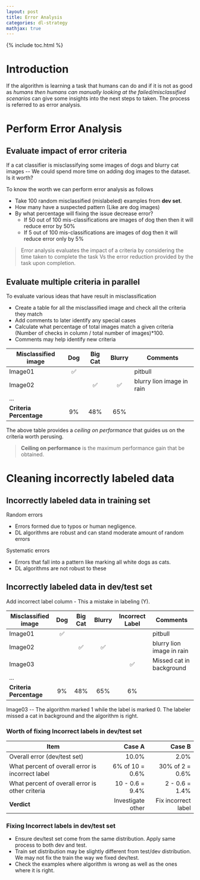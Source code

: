 ```yaml
---
layout: post
title: Error Analysis
categories: dl-strategy
mathjax: true
---
```


{% include toc.html %}

# Introduction

If the algorithm is learning a task that humans can do and if it is not as good as *humans then humans can manually looking at the failed/misclassified scenarios* can give some insights into the next steps to taken. The process is referred to as error analysis.

# Perform Error Analysis

## Evaluate impact of error criteria

If a cat classifier is misclassifying some images of dogs and blurry cat images -- We could spend more time on adding dog images to the dataset. Is it worth?

To know the worth we can perform error analysis as follows

- Take 100 random misclassified (mislabeled) examples from **dev set**.
- How many have a suspected pattern (Like are dog images)
- By what percentage will fixing the issue decrease error?
  - If 50 out of 100 mis-classifications are images of dog then then it will reduce error by 50%
  - If 5 out of 100 mis-classifications are images of dog then it will reduce error only by 5%

>
> Error analysis evaluates the impact of a criteria by considering the time taken to complete  the task Vs the error reduction provided by the task upon completion.
>

## Evaluate multiple criteria in parallel

To evaluate various ideas that have result in misclassification

- Create a table for all the misclassified image and check all the criteria they match
- Add comments to later identify any special cases
- Calculate what percentage of total images match a given criteria (Number of checks in column / total number of images)*100.
- Comments may help identify new criteria

| Misclassified image     |      Dog       |    Big Cat     |     Blurry     | Comments                  |
| ----------------------- | :------------: | :------------: | :------------: | ------------------------- |
| Image01                 | :white_check_mark:  |                |                | pitbull                   |
| Image02                 |                | :white_check_mark:  | :white_check_mark:  | blurry lion image in rain |
| ...                     |                |                |                |                           |
| **Criteria Percentage** |       9%       |      48%       |      65%       |                           |

The above table provides a *ceiling on performance* that guides us on the criteria worth perusing.

>
> **Ceiling on performance** is the maximum performance gain that be obtained.
>

# Cleaning incorrectly labeled data

## Incorrectly labeled data in training set

Random errors

 - Errors formed due to typos or human negligence.
 - DL algorithms are robust and can stand moderate amount of random errors

Systematic errors

- Errors that fall into a pattern like marking all white dogs as cats.
- DL algorithms are not robust to these 

## Incorrectly labeled data in dev/test set

Add incorrect label column - This a mistake in labeling (Y).


| Misclassified image     |      Dog       |    Big Cat     |     Blurry     | Incorrect Label | Comments                  |
| ----------------------- | :------------: | :------------: | :------------: | :-------------: | ------------------------- |
| Image01                 | :white_check_mark:  |                |                |                 | pitbull                   |
| Image02                 |                | :white_check_mark:  | :white_check_mark:  |                 | blurry lion image in rain |
| Image03                 |                |                |                | :white_check_mark:   | Missed cat in background  |
| ...                     |                |                |                |                 |                           |
| **Criteria Percentage** |       9%       |      48%       |      65%       |       6%        |                           |

Image03 -- The algorithm marked 1 while the label is marked 0. The labeler missed a cat in background and the algorithm is right.

### Worth of fixing Incorrect labels in dev/test set

| Item                                     |            Case A |              Case B |
| ---------------------------------------- | ----------------: | ------------------: |
| Overall error (dev/test set)             |             10.0% |                2.0% |
| What percent of overall error is incorrect label |   6% of 10 = 0.6% |     30% of 2 = 0.6% |
| What percent of overall error is other criteria |   10 - 0.6 = 9.4% |      2 - 0.6 = 1.4% |
| **Verdict**                              | Investigate other | Fix incorrect label |

### Fixing Incorrect labels in dev/test set

- Ensure dev/test set come from the same distribution. Apply same process to both dev and test.
- Train set distribution may be slightly different from test/dev distribution. We may not fix the train the way we fixed dev/test.
- Check the examples where algorithm is wrong as well as the ones where it is right.